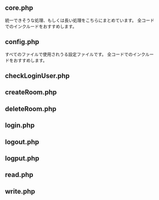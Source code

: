 ## core.php
統一できそうな処理、もしくは長い処理をこちらにまとめています。
全コードでのインクルードをおすすめします。

## config.php
すべてのファイルで使用されうる設定ファイルです。
全コードでのインクルードをおすすめします。

## checkLoginUser.php

## createRoom.php

## deleteRoom.php

## login.php

## logout.php

## logput.php

## read.php

## write.php
